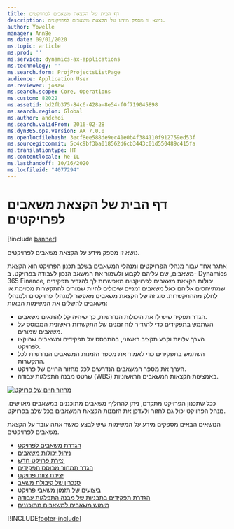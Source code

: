 ```yaml
---
title: דף הבית של הקצאת משאבים לפרויקטים
description: נושא זו מספק מידע על הקצאת משאבים לפרויקטים.
author: Yowelle
manager: AnnBe
ms.date: 09/01/2020
ms.topic: article
ms.prod: ''
ms.service: dynamics-ax-applications
ms.technology: ''
ms.search.form: ProjProjectsListPage
audience: Application User
ms.reviewer: josaw
ms.search.scope: Core, Operations
ms.custom: 82022
ms.assetid: bd2fb375-84c6-428a-8e54-f0f719045898
ms.search.region: Global
ms.author: andchoi
ms.search.validFrom: 2016-02-28
ms.dyn365.ops.version: AX 7.0.0
ms.openlocfilehash: 3ecf8ee588de9ec41e0b4f384110f912759ed53f
ms.sourcegitcommit: 5c4c9bf3ba018562d6cb3443c01d550489c415fa
ms.translationtype: HT
ms.contentlocale: he-IL
ms.lasthandoff: 10/16/2020
ms.locfileid: "4077294"
---
```

# <a name="project-resourcing-home-page"></a>דף הבית של הקצאת משאבים לפרויקטים

[!include [banner](../includes/banner.md)]

נושא זו מספק מידע על הקצאת משאבים לפרויקטים.

אתגר אחד עבור מנהלי הפרויקטים ומנהלי המשאבים בשלב תכנון הפרויקט הוא הקצאת משאבים, שם עליהם לקבוע ולשמור את המשאב הנכון לעבודה בפרויקט. ב- Dynamics 365 Finance, יכולות הקצאת משאבים לפרויקטים מאפשרות לך להגדיר תפקידים שמתייחסים אליהם כאל משאבים זמניים שיכולים להיות שמורים להתקשרות מסוימת או לחלק מההתקשרות. סוג זה של הקצאת משאבים מאפשר למנהלי פרויקטים ולמנהלי משאבים להשלים את המשימות הבאות:

- הגדר תפקיד שיש לו את היכולות הנדרשות, כך שיהיה קל להתאים משאבים.
- השתמש בתפקידים כדי להגדיר לוח זמנים של התקשרות ראשונית המבוסס על משאבים שמורים.
- הערך עלויות וקבע תקציב ראשוני, בהתבסס על תפקידים ומשאבים שהוקצו לפרויקט.
- השתמש בתפקידים כדי לאמוד את מספר הזמנות המשאבים הנדרשות לכל התקשרות.
- הערך את מספר המשאבים הנדרשים לכל מחזור החיים של פרויקט.
- שרטט מבנה התפלגות עבודה (WBS) באמצעות הקצאות המשאבים הראשוניות.

[![מחזור חיים של פרויקט](./media/projectresourcing02-1024x812.jpg)](./media/projectresourcing02.jpg)

ככל שתכנון הפרויקט מתקדם, ניתן להחליף משאבים מתוכננים במשאבים מאוישים. מנהל הפרויקט יכול גם לחזור ולעדכן את הזמנות הקצאת המשאבים בכל שלב בפרויקט.

הנושאים הבאים מספקים מידע על המשימות שיש לבצע כאשר אתה עובד על הקצאת משאבים לפרויקטים.

- [הגדרת משאבים לפרויקט](set-up-project-resources.md)
- [ניהול יכולות משאבים](manage-resource-competencies.md)
- [יצירת פרויקט חדש](create-new-project.md)
- [הגדר תמחור מבוסס תפקידים](set-up-role-based-pricing.md)
- [יצירת צוות פרויקט](create-project-team.md)
- [סנכרון של קיבולת משאב](synchronize-resource-capacity.md)
- [ביצועים של תזמון משאבי פרויקט](project-scheduling-performance.md)
- [הגדרת תפקידים בתבניות של מבנה התפלגות עבודה](set-up-roles-wbs-template.md)
- [מימוש משאבים למשאבים מתוכננים](resource-fulfillment-planned-resources.md)


[!INCLUDE[footer-include](../includes/footer-banner.md)]